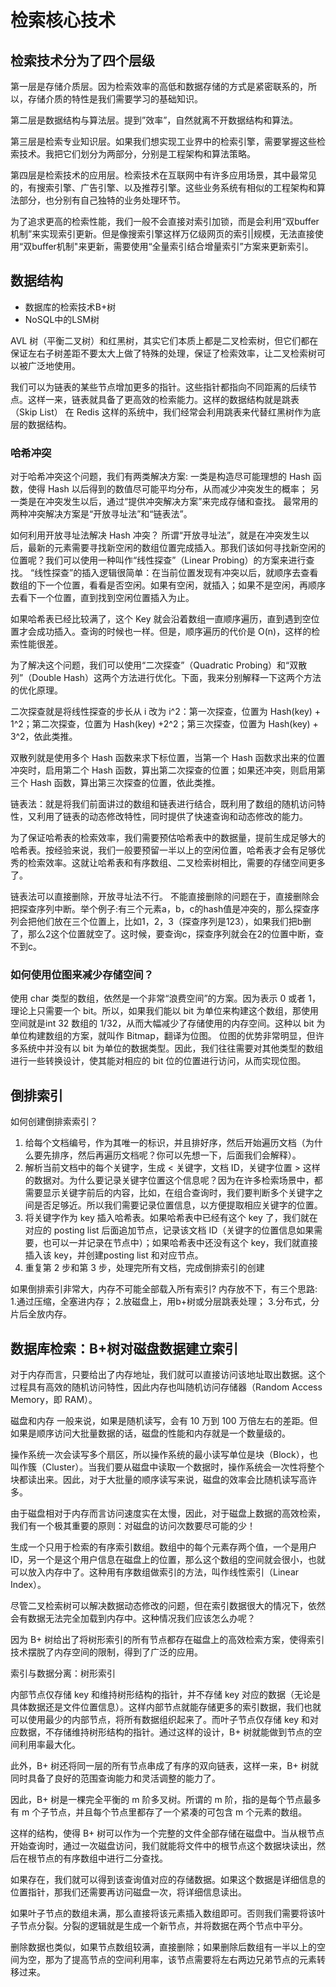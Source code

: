 # 检索核心技术

## 检索技术分为了四个层级

第一层是存储介质层。因为检索效率的高低和数据存储的方式是紧密联系的，所以，存储介质的特性是我们需要学习的基础知识。

第二层是数据结构与算法层。提到”效率”，自然就离不开数据结构和算法。

第三层是检索专业知识层。如果我们想实现工业界中的检索引擎，需要掌握这些检索技术。我把它们划分为两部分，分别是工程架构和算法策略。

第四层是检索技术的应用层。检索技术在互联网中有许多应用场景，其中最常见的，有搜索引擎、广告引擎、以及推荐引擎。这些业务系统有相似的工程架构和算法部分，也分别有自己独特的业务处理环节。


为了追求更高的检索性能，我们一般不会直接对索引加锁，而是会利用“双buffer机制”来实现索引更新。但是像搜索引擎这样万亿级网页的索引|规模，无法直接使用“双buffer机制"来更新，需要使用“全量索引结合增量索引”方案来更新索引。


## 数据结构

* 数据库的检索技术B+树
* NoSQL中的LSM树

AVL 树（平衡二叉树）和红黑树，其实它们本质上都是二叉检索树，但它们都在保证左右子树差距不要太大上做了特殊的处理，保证了检索效率，让二叉检索树可以被广泛地使用。

我们可以为链表的某些节点增加更多的指针。这些指针都指向不同距离的后续节点。这样一来，链表就具备了更高效的检索能力。这样的数据结构就是跳表（Skip List）
在 Redis 这样的系统中，我们经常会利用跳表来代替红黑树作为底层的数据结构。

### 哈希冲突

对于哈希冲突这个问题，我们有两类解决方案: 
一类是构造尽可能理想的 Hash 函数，使得 Hash 以后得到的数值尽可能平均分布，从而减少冲突发生的概率；
另一类是在冲突发生以后，通过“提供冲突解决方案”来完成存储和查找。
最常用的两种冲突解决方案是“开放寻址法”和“链表法”。

如何利用开放寻址法解决 Hash 冲突？
所谓“开放寻址法”，就是在冲突发生以后，最新的元素需要寻找新空闲的数组位置完成插入。那我们该如何寻找新空闲的位置呢？我们可以使用一种叫作“线性探查”（Linear Probing）的方案来进行查找。
“线性探查”的插入逻辑很简单：在当前位置发现有冲突以后，就顺序去查看数组的下一个位置，看看是否空闲。如果有空闲，就插入；如果不是空闲，再顺序去看下一个位置，直到找到空闲位置插入为止。

如果哈希表已经比较满了，这个 Key 就会沿着数组一直顺序遍历，直到遇到空位置才会成功插入。查询的时候也一样。但是，顺序遍历的代价是 O(n)，这样的检索性能很差。

为了解决这个问题，我们可以使用“二次探查”（Quadratic Probing）和“双散列”（Double Hash）这两个方法进行优化。下面，我来分别解释一下这两个方法的优化原理。

二次探查就是将线性探查的步长从 i 改为 i^2：第一次探查，位置为 Hash(key) + 1^2；第二次探查，位置为 Hash(key) +2^2；第三次探查，位置为 Hash(key) + 3^2，依此类推。

双散列就是使用多个 Hash 函数来求下标位置，当第一个 Hash 函数求出来的位置冲突时，启用第二个 Hash 函数，算出第二次探查的位置；如果还冲突，则启用第三个 Hash 函数，算出第三次探查的位置，依此类推。

链表法：就是将我们前面讲过的数组和链表进行结合，既利用了数组的随机访问特性，又利用了链表的动态修改特性，同时提供了快速查询和动态修改的能力。

为了保证哈希表的检索效率，我们需要预估哈希表中的数据量，提前生成足够大的哈希表。按经验来说，我们一般要预留一半以上的空闲位置，哈希表才会有足够优秀的检索效率。这就让哈希表和有序数组、二叉检索树相比，需要的存储空间更多了。

链表法可以直接删除，开放寻址法不行。
不能直接删除的问题在于，直接删除会把探查序列中断。举个例子:有三个元素a，b，c的hash值是冲突的，那么探查序列会把他们放在三个位置上，比如1，2，3（探查序列是123），如果我们把b删了，那么2这个位置就空了。这时候，要查询c，探查序列就会在2的位置中断，查不到c。

### 如何使用位图来减少存储空间？

使用 char 类型的数组，依然是一个非常“浪费空间”的方案。因为表示 0 或者 1，
理论上只需要一个 bit。所以，如果我们能以 bit 为单位来构建这个数组，那使用空间就是int 32 数组的 1/32，从而大幅减少了存储使用的内存空间。这种以 bit 为单位构建数组的方案，就叫作 Bitmap，翻译为位图。
位图的优势非常明显，但许多系统中并没有以 bit 为单位的数据类型。因此，我们往往需要对其他类型的数组进行一些转换设计，使其能对相应的 bit 位的位置进行访问，从而实现位图。

## 倒排索引

如何创建倒排索索引？

1. 给每个文档编号，作为其唯一的标识，并且排好序，然后开始遍历文档（为什么要先排序，然后再遍历文档呢？你可以先想一下，后面我们会解释）。
2. 解析当前文档中的每个关键字，生成 < 关键字，文档 ID，关键字位置 > 这样的数据对。为什么要记录关键字位置这个信息呢？因为在许多检索场景中，都需要显示关键字前后的内容，比如，在组合查询时，我们要判断多个关键字之间是否足够近。所以我们需要记录位置信息，以方便提取相应关键字的位置。
3. 将关键字作为 key 插入哈希表。如果哈希表中已经有这个 key 了，我们就在对应的 posting list 后面追加节点，记录该文档 ID（关键字的位置信息如果需要，也可以一并记录在节点中）；如果哈希表中还没有这个 key，我们就直接插入该 key，并创建posting list 和对应节点。
4. 重复第 2 步和第 3 步，处理完所有文档，完成倒排索引的创建


如果倒排索引非常大，内存不可能全部载入所有索引?
内存放不下，有三个思路:
1.通过压缩，全塞进内存；
2.放磁盘上，用b+树或分层跳表处理；
3.分布式，分片后全放内存。

## 数据库检索：B+树对磁盘数据建立索引

对于内存而言，只要给出了内存地址，我们就可以直接访问该地址取出数据。这个过程具有高效的随机访问特性，因此内存也叫随机访问存储器（Random Access Memory，即 RAM）。

磁盘和内存
一般来说，如果是随机读写，会有 10 万到 100 万倍左右的差距。但如果是顺序访问大批量数据的话，磁盘的性能和内存就是一个数量级的。

操作系统一次会读写多个扇区，所以操作系统的最小读写单位是块（Block），也叫作簇（Cluster）。当我们要从磁盘中读取一个数据时，操作系统会一次性将整个块都读出来。因此，对于大批量的顺序读写来说，磁盘的效率会比随机读写高许多。

由于磁盘相对于内存而言访问速度实在太慢，因此，对于磁盘上数据的高效检索，我们有一个极其重要的原则：对磁盘的访问次数要尽可能的少！

生成一个只用于检索的有序索引数组。数组中的每个元素存两个值，一个是用户 ID，另一个是这个用户信息在磁盘上的位置，那么这个数组的空间就会很小，也就可以放入内存中了。这种用有序数组做索引的方法，叫作线性索引（Linear Index）。

尽管二叉检索树可以解决数据动态修改的问题，但在索引数据很大的情况下，依然会有数据无法完全加载到内存中。这种情况我们应该怎么办呢？

因为 B+ 树给出了将树形索引的所有节点都存在磁盘上的高效检索方案，使得索引技术摆脱了内存空间的限制，得到了广泛的应用。

索引与数据分离：树形索引

内部节点仅存储 key 和维持树形结构的指针，并不存储 key 对应的数据（无论是具体数据还是文件位置信息）。这样内部节点就能存储更多的索引数据，我们也就可以使用最少的内部节点，将所有数据组织起来了。而叶子节点仅存储 key 和对应数据，不存储维持树形结构的指针。通过这样的设计，B+ 树就能做到节点的空间利用率最大化。

此外，B+ 树还将同一层的所有节点串成了有序的双向链表，这样一来，B+ 树就同时具备了良好的范围查询能力和灵活调整的能力了。

因此，B+ 树是一棵完全平衡的 m 阶多叉树。所谓的 m 阶，指的是每个节点最多有 m 个子节点，并且每个节点里都存了一个紧凑的可包含 m 个元素的数组。

这样的结构，使得 B+ 树可以作为一个完整的文件全部存储在磁盘中。当从根节点开始查询时，通过一次磁盘访问，我们就能将文件中的根节点这个数据块读出，然后在根节点的有序数组中进行二分查找。

如果存在，我们就可以得到该查询值对应的存储数据。如果这个数据是详细信息的位置指针，那我们还需要再访问磁盘一次，将详细信息读出。

如果叶子节点的数组未满，那么直接将该元素插入数组即可。否则我们需要将该叶子节点分裂。分裂的逻辑就是生成一个新节点，并将数据在两个节点中平分。

删除数据也类似，如果节点数组较满，直接删除；如果删除后数组有一半以上的空间为空，那为了提高节点的空间利用率，该节点需要将左右两边兄弟节点的元素转移过来。
